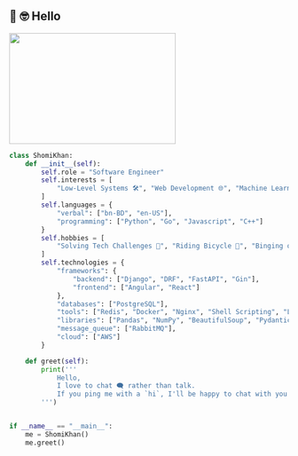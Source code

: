 ## 👋 :nerd_face: Hello
<img src="https://github.com/nahK994/nahK994/assets/35453959/d7e46dca-b22e-45d1-a91f-df439dca5d67" height="200" width="300"/> <br/>

```python
class ShomiKhan:
    def __init__(self):
        self.role = "Software Engineer"
        self.interests = [
            "Low-Level Systems 🛠️", "Web Development 🌐", "Machine Learning 🤖"
        ]
        self.languages = {
            "verbal": ["bn-BD", "en-US"],
            "programming": ["Python", "Go", "Javascript", "C++"]
        }
        self.hobbies = [
            "Solving Tech Challenges 🧩", "Riding Bicycle 🚴", "Binging on Anime ⛩️"
        ]
        self.technologies = {
            "frameworks": {
                "backend": ["Django", "DRF", "FastAPI", "Gin"],
                "frontend": ["Angular", "React"]
            },
            "databases": ["PostgreSQL"],
            "tools": ["Redis", "Docker", "Nginx", "Shell Scripting", "Linux"],
            "libraries": ["Pandas", "NumPy", "BeautifulSoup", "Pydantic"],
            "message_queue": ["RabbitMQ"],
            "cloud": ["AWS"]
        }

    def greet(self):
        print('''
            Hello,
            I love to chat 🗨️ rather than talk.
            If you ping me with a `hi`, I'll be happy to chat with you more! 😊
        ''')


if __name__ == "__main__":
    me = ShomiKhan()
    me.greet()


```

<!-- ## Github Stats  
<div align="left"><img src="https://github-readme-stats.vercel.app/api?username=nahK994&show_icons=true&count_private=true&hide_border=true" align="center" /></div> -->

<!-- ### 📬 Let’s Connect
Reach me through: [![LinkedIn](https://img.shields.io/badge/LinkedIn-%230077B5.svg?logo=linkedin&logoColor=white&style=flat)](https://linkedin.com/in/shomi-khan-64b418118) [![Facebook](https://img.shields.io/badge/Facebook-%231877F2.svg?logo=Facebook&logoColor=white&style=flat)](https://facebook.com/shomi.khan1) -->
<br/>

<!-- ### 🕹️ My Toolbox 🧩
![Python](https://img.shields.io/badge/python-3670A0?logo=python&logoColor=ffdd54&style=flat) ![C++](https://img.shields.io/badge/c++-%2300599C.svg?logo=c%2B%2B&logoColor=white&style=flat) ![Go](https://img.shields.io/badge/go-%2300ADD8.svg?logo=go&logoColor=white&style=flat) ![JavaScript](https://img.shields.io/badge/JavaScript-323330?style=for-the-badge&logo=javascript&logoColor=F7DF1E&style=flat) ![Django](https://img.shields.io/badge/django-%23092E20.svg?logo=django&logoColor=white&style=flat) ![DjangoREST](https://img.shields.io/badge/DJANGO-REST-ff1709?logo=django&logoColor=white&color=ff1709&labelColor=gray&style=flat) ![Postgres](https://img.shields.io/badge/postgres-%23316192.svg?logo=postgresql&logoColor=white&style=flat) ![FastAPI](https://img.shields.io/badge/FastAPI-005571?logo=fastapi&style=flat) ![Docker](https://img.shields.io/badge/docker-%230db7ed.svg?logo=docker&logoColor=white&style=flat) ![React](https://img.shields.io/badge/react-%2320232a.svg?style=for-the-badge&logo=react&logoColor=%2361DAFB&style=flat) ![Swagger](https://img.shields.io/badge/-Swagger-%23Clojure?logo=swagger&logoColor=white&style=flat) ![Pandas](https://img.shields.io/badge/pandas-%23150458.svg?style=flat&logo=pandas&logoColor=white) ![RabbitMQ](https://img.shields.io/badge/rabbitmq-%23FF6600.svg?&style=for-the-badge&logo=rabbitmq&logoColor=white&style=flat) ![Nginx](https://img.shields.io/badge/nginx-%23009639.svg?logo=nginx&logoColor=white&style=flat) ![Redis](https://img.shields.io/badge/redis-CC0000.svg?&style=for-the-badge&logo=redis&logoColor=white&style=flat) ![LINUX](https://img.shields.io/badge/Linux-FCC624?logo=linux&logoColor=black&style=flat) ![Shell Script](https://img.shields.io/badge/shell_script-%23121011.svg?logo=gnu-bash&logoColor=white&style=flat) ![NumPy](https://img.shields.io/badge/numpy-%23013243.svg?style=for-the-badge&logo=numpy&logoColor=white&style=flat) ![AWS](https://img.shields.io/badge/AWS-%23FF9900.svg?logo=amazon-aws&logoColor=white&style=flat) -->

<!-- ![](https://github-readme-streak-stats.herokuapp.com/?user=nahK994&theme=city_light&hide_border=false)

![Top Langs](https://github-readme-stats.vercel.app/api/top-langs/?username=nahK994&exclude_repo=V,handGestureStaffs,colorHand,odaktar-frontend&layout=compact) -->

<!-- Proudly created with GPRM ( https://gprm.itsvg.in ) -->
<!-- <img src="https://komarev.com/ghpvc/?username=nahK994&label=Profile%20views&color=0e75b6&style=flat" alt="nahK994" /> -->

